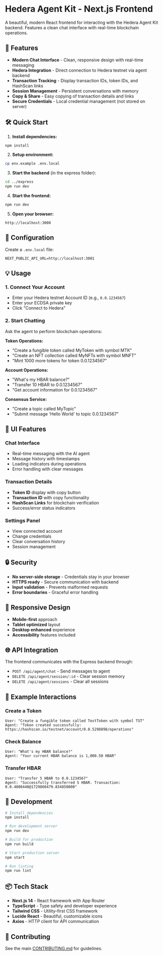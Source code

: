 # Hedera Agent Kit - Next.js Frontend

A beautiful, modern React frontend for interacting with the Hedera Agent Kit backend. Features a clean chat interface with real-time blockchain operations.

## 🚀 Features

- **Modern Chat Interface** - Clean, responsive design with real-time messaging
- **Hedera Integration** - Direct connection to Hedera testnet via agent backend
- **Transaction Tracking** - Display transaction IDs, token IDs, and HashScan links
- **Session Management** - Persistent conversations with memory
- **Copy & Share** - Easy copying of transaction details and links
- **Secure Credentials** - Local credential management (not stored on server)

## 🛠️ Quick Start

1. **Install dependencies:**
```bash
npm install
```

2. **Setup environment:**
```bash
cp env.example .env.local
```

3. **Start the backend** (in the express folder):
```bash
cd ../express
npm run dev
```

4. **Start the frontend:**
```bash
npm run dev
```

5. **Open your browser:**
```
http://localhost:3000
```

## 🔧 Configuration

Create a `.env.local` file:
```env
NEXT_PUBLIC_API_URL=http://localhost:3001
```

## 💡 Usage

### 1. **Connect Your Account**
- Enter your Hedera testnet Account ID (e.g., `0.0.1234567`)
- Enter your ECDSA private key
- Click "Connect to Hedera"

### 2. **Start Chatting**
Ask the agent to perform blockchain operations:

**Token Operations:**
- "Create a fungible token called MyToken with symbol MTK"
- "Create an NFT collection called MyNFTs with symbol MNFT"
- "Mint 1000 more tokens for token 0.0.1234567"

**Account Operations:**
- "What's my HBAR balance?"
- "Transfer 10 HBAR to 0.0.1234567"
- "Get account information for 0.0.1234567"

**Consensus Service:**
- "Create a topic called MyTopic"
- "Submit message 'Hello World' to topic 0.0.1234567"

## 🎨 UI Features

### **Chat Interface**
- Real-time messaging with the AI agent
- Message history with timestamps
- Loading indicators during operations
- Error handling with clear messages

### **Transaction Details**
- **Token ID** display with copy button
- **Transaction ID** with copy functionality  
- **HashScan Links** for blockchain verification
- Success/error status indicators

### **Settings Panel**
- View connected account
- Change credentials
- Clear conversation history
- Session management

## 🔒 Security

- **No server-side storage** - Credentials stay in your browser
- **HTTPS ready** - Secure communication with backend
- **Input validation** - Prevents malformed requests
- **Error boundaries** - Graceful error handling

## 📱 Responsive Design

- **Mobile-first** approach
- **Tablet optimized** layout
- **Desktop enhanced** experience
- **Accessibility** features included

## 🌐 API Integration

The frontend communicates with the Express backend through:

- `POST /api/agent/chat` - Send messages to agent
- `DELETE /api/agent/session/:id` - Clear session memory
- `DELETE /api/agent/sessions` - Clear all sessions

## 🎯 Example Interactions

### Create a Token
```
User: "Create a fungible token called TestToken with symbol TST"
Agent: "Token created successfully: https://hashscan.io/testnet/account/0.0.5298898/operations"
```

### Check Balance
```
User: "What's my HBAR balance?"
Agent: "Your current HBAR balance is 1,000.50 HBAR"
```

### Transfer HBAR
```
User: "Transfer 5 HBAR to 0.0.1234567"
Agent: "Successfully transferred 5 HBAR. Transaction: 0.0.4808440@1729860479.834850000"
```

## 🚀 Development

```bash
# Install dependencies
npm install

# Run development server
npm run dev

# Build for production
npm run build

# Start production server
npm start

# Run linting
npm run lint
```

## 📦 Tech Stack

- **Next.js 14** - React framework with App Router
- **TypeScript** - Type safety and developer experience
- **Tailwind CSS** - Utility-first CSS framework
- **Lucide React** - Beautiful, customizable icons
- **Axios** - HTTP client for API communication

## 🤝 Contributing

See the main [CONTRIBUTING.md](../../../CONTRIBUTING.md) for guidelines.